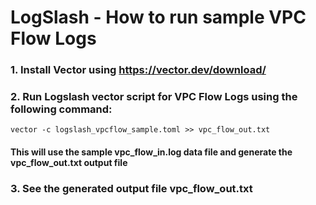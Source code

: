 # LogSlash - How to run sample VPC Flow Logs

### 1. Install Vector using https://vector.dev/download/ 

### 2. Run Logslash vector script for VPC Flow Logs using the following command:

    vector -c logslash_vpcflow_sample.toml >> vpc_flow_out.txt 

#### This will use the sample vpc_flow_in.log data file and generate the vpc_flow_out.txt output file

### 3. See the generated output file vpc_flow_out.txt